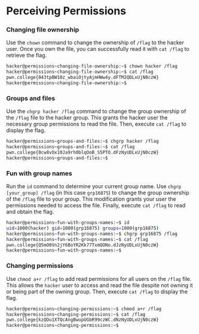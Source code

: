 # Perceiving Permissions

### Changing file ownership
Use the `chown` command to change the ownership of `/flag` to the hacker user. Once you own the file, you can successfully read it with `cat /flag` to retrieve the flag.
```bash
hacker@permissions~changing-file-ownership:~$ chown hacker /flag
hacker@permissions~changing-file-ownership:~$ cat /flag
pwn.college{043tpBW10z_wbaiOjtyAjmHWw4y.dFTM2QDLxUjN0czW}
hacker@permissions~changing-file-ownership:~$ 
```

### Groups and files
Use the `chgrp hacker /flag` command to change the group ownership of the `/flag` file to the hacker group. This grants the hacker user the necessary group permissions to read the file. Then, execute `cat /flag` to display the flag.
```bash
hacker@permissions~groups-and-files:~$ chgrp hacker /flag
hacker@permissions~groups-and-files:~$ cat /flag
pwn.college{0cw8vOx10Ja9rh0blqOoB_S5PTO.dFzNyUDLxUjN0czW}
hacker@permissions~groups-and-files:~$ 
```

### Fun with group names
Run the `id` command to determine your current group name. Use `chgrp [your_group] /flag` (in this case `grp16875`) to change the group ownership of the `/flag` file to your group. This modification grants your user the permissions needed to access the file. Finally, execute `cat /flag` to read and obtain the flag.
```bash
hacker@permissions~fun-with-groups-names:~$ id
uid=1000(hacker) gid=1000(grp16875) groups=1000(grp16875)
hacker@permissions~fun-with-groups-names:~$ chgrp grp16875 /flag
hacker@permissions~fun-with-groups-names:~$ cat /flag
pwn.college{Q5mO0Vn2jY6BoYR2Kk77TxmQONo.dJzNyUDLxUjN0czW}
hacker@permissions~fun-with-groups-names:~$ 
```

### Changing permissions
Use `chmod a+r /flag` to add read permissions for all users on the `/flag` file. This allows the `hacker` user to access and read the file despite not owning it or being part of the owning group. Then, execute `cat /flag` to display the flag.
```bash
hacker@permissions~changing-permissions:~$ chmod a+r /flag
hacker@permissions~changing-permissions:~$ cat /flag
pwn.college{kzQDu1XTQcAngBwupUGbR99czWC.dNzNyUDLxUjN0czW}
hacker@permissions~changing-permissions:~$ 
```